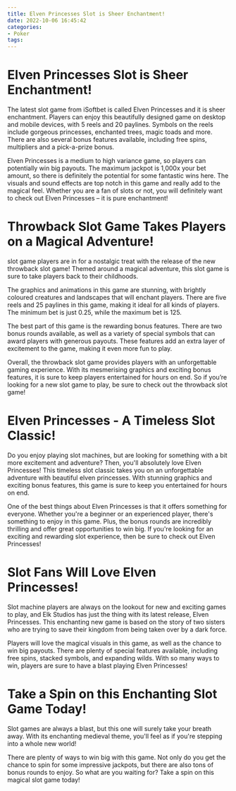 ```yaml
---
title: Elven Princesses Slot is Sheer Enchantment!
date: 2022-10-06 16:45:42
categories:
- Poker
tags:
---
```



#  Elven Princesses Slot is Sheer Enchantment!

The latest slot game from iSoftbet is called Elven Princesses and it is sheer enchantment. Players can enjoy this beautifully designed game on desktop and mobile devices, with 5 reels and 20 paylines. Symbols on the reels include gorgeous princesses, enchanted trees, magic toads and more. There are also several bonus features available, including free spins, multipliers and a pick-a-prize bonus.

Elven Princesses is a medium to high variance game, so players can potentially win big payouts. The maximum jackpot is 1,000x your bet amount, so there is definitely the potential for some fantastic wins here. The visuals and sound effects are top notch in this game and really add to the magical feel. Whether you are a fan of slots or not, you will definitely want to check out Elven Princesses – it is pure enchantment!

#  Throwback Slot Game Takes Players on a Magical Adventure!

 slot game players are in for a nostalgic treat with the release of the new throwback slot game! Themed around a magical adventure, this slot game is sure to take players back to their childhoods.

The graphics and animations in this game are stunning, with brightly coloured creatures and landscapes that will enchant players. There are five reels and 25 paylines in this game, making it ideal for all kinds of players. The minimum bet is just 0.25, while the maximum bet is 125.

The best part of this game is the rewarding bonus features. There are two bonus rounds available, as well as a variety of special symbols that can award players with generous payouts. These features add an extra layer of excitement to the game, making it even more fun to play.

Overall, the throwback slot game provides players with an unforgettable gaming experience. With its mesmerising graphics and exciting bonus features, it is sure to keep players entertained for hours on end. So if you’re looking for a new slot game to play, be sure to check out the throwback slot game!

#  Elven Princesses - A Timeless Slot Classic!

Do you enjoy playing slot machines, but are looking for something with a bit more excitement and adventure? Then, you'll absolutely love Elven Princesses! This timeless slot classic takes you on an unforgettable adventure with beautiful elven princesses. With stunning graphics and exciting bonus features, this game is sure to keep you entertained for hours on end.

One of the best things about Elven Princesses is that it offers something for everyone. Whether you're a beginner or an experienced player, there's something to enjoy in this game. Plus, the bonus rounds are incredibly thrilling and offer great opportunities to win big. If you're looking for an exciting and rewarding slot experience, then be sure to check out Elven Princesses!

#  Slot Fans Will Love Elven Princesses! 

Slot machine players are always on the lookout for new and exciting games to play, and Elk Studios has just the thing with its latest release, Elven Princesses. This enchanting new game is based on the story of two sisters who are trying to save their kingdom from being taken over by a dark force.

Players will love the magical visuals in this game, as well as the chance to win big payouts. There are plenty of special features available, including free spins, stacked symbols, and expanding wilds. With so many ways to win, players are sure to have a blast playing Elven Princesses!

#  Take a Spin on this Enchanting Slot Game Today!

Slot games are always a blast, but this one will surely take your breath away. With its enchanting medieval theme, you'll feel as if you're stepping into a whole new world!

There are plenty of ways to win big with this game. Not only do you get the chance to spin for some impressive jackpots, but there are also tons of bonus rounds to enjoy. So what are you waiting for? Take a spin on this magical slot game today!